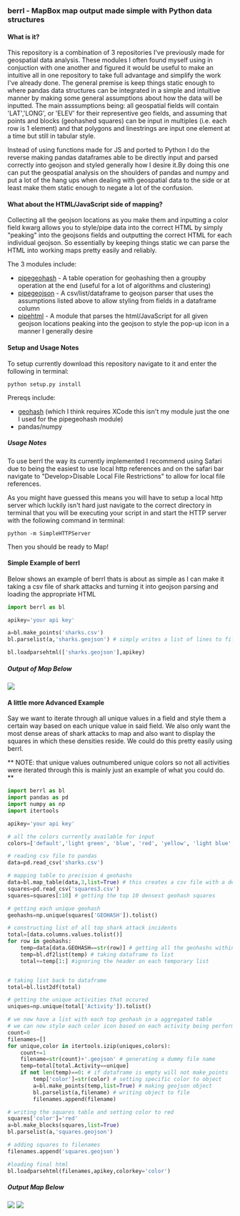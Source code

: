 ### berrl - MapBox map output made simple with Python data structures

#### What is it?
This repository is a combination of 3 repositories I've previously made for geospatial data analysis. These modules I often found myself using in conjuction with one another and figured it would be useful to make an intuitive all in one repository to take full advantage and simplify the work I've already done. The general premise is keep things static enough to where pandas data structures can be integrated in a simple and intuitive manner by making some general assumptions about how the data will be inputted. The main asssumptions being: all geospatial fields will contain 'LAT','LONG', or 'ELEV' for their representive geo fields, and assuming that points and blocks (geohashed squares) can be input in multiples (i.e. each row is 1 element) and that polygons and linestrings are input one element at a time but still in tabular style. 

Instead of using functions made for JS and ported to Python I do the reverse making pandas dataframes able to be directly input and parsed correctly into geojson and styled generally how I desire it.By doing this one can put the geospatial analysis on the shoulders of pandas and numpy and put a lot of the hang ups when dealing with geospatial data to the side or at least make them static enough to negate a lot of the confusion. 

#### What about the HTML/JavaScript side of mapping?
Collecting all the geojson locations as you make them and inputting a color field kwarg allows you to style/pipe data into the correct HTML by simply "peaking" into the geojsons fields and outputting the correct HTML for each individual geojson. So essentially by keeping things static we can parse the HTML into working maps pretty easily and reliably. 

The 3 modules include:
* [pipegeohash](https://github.com/murphy214/pipegeohash) - A table operation for geohashing then a groupby operation at the end (useful for a lot of algorithms and clustering)
* [pipegeojson](https://github.com/murphy214/pipegeojson) - A csv/list/dataframe to geojson parser that uses the assumptions listed above to allow styling from fields in a dataframe column
* [pipehtml](https://github.com/murphy214/pipehtml) - A module that parses the html/JavaScript for all given geojson locations peaking into the geojson to style the pop-up icon in a manner I generally desire

#### Setup and Usage Notes
To setup currently download this repository navigate to it and enter the following in terminal:
```
python setup.py install
```
Prereqs include:
* [geohash](https://github.com/hkwi/python-geohash) (which I think requires XCode this isn't my module just the one I used for the pipegeohash module)
* pandas/numpy

##### Usage Notes
To use berrl the way its currently implemented I recommend using Safari due to being the easiest to use local http references and on the safari bar navigate to "Develop>Disable Local File Restrictions" to allow for local file references. 

As you might have guessed this means you will have to setup a local http server which luckily isn't hard just navigate to the correct directory in terminal that you will be executing your script in and start the HTTP server with the following command in terminal:
```
python -m SimpleHTTPServer
```

Then you should be ready to Map!

#### Simple Example of berrl
Below shows an example of berrl thats is about as simple as I can make it taking a csv file of shark attacks and turning it into geojson parsing and loading the appropriate HTML

```python
import berrl as bl

apikey='your api key'

a=bl.make_points('sharks.csv')
bl.parselist(a,'sharks.geojson') # simply writes a list of lines to file name location

bl.loadparsehtml(['sharks.geojson'],apikey)
```

##### Output of Map Below
![](https://cloud.githubusercontent.com/assets/10904982/13198501/0da25ffe-d7d8-11e5-870c-ebef73bdfd1d.png)

#### A little more Advanced Example
Say we want to iterate through all unique values in a field and style them a certain way based on each unique value in said field. We also only want the most dense areas of shark attacks to map and also want to display the squares in which these densities reside. We could do this pretty easily using berrl. 

** NOTE: that unique values outnumbered unique colors so not all activities were iterated through this is mainly just an example of what you could do. **

```python
import berrl as bl
import pandas as pd
import numpy as np
import itertools

apikey='your api key'

# all the colors currently available for input
colors=['default','light green', 'blue', 'red', 'yellow', 'light blue', 'orange', 'purple', 'green', 'brown', 'pink']

# reading csv file to pandas
data=pd.read_csv('sharks.csv')

# mapping table to precision 4 geohashs
data=bl.map_table(data,3,list=True) # this creates a csv file with a density block table
squares=pd.read_csv('squares3.csv')
squares=squares[:10] # getting the top 10 densest geohash squares

# getting each unique geohash
geohashs=np.unique(squares['GEOHASH']).tolist()

# constructing list of all top shark attack incidents
total=[data.columns.values.tolist()]
for row in geohashs:
	temp=data[data.GEOHASH==str(row)] # getting all the geohashs within the entire table
	temp=bl.df2list(temp) # taking dataframe to list
	total+=temp[1:] #ignoring the header on each temporary list


# taking list back to dataframe
total=bl.list2df(total)

# getting the unique activities that occured
uniques=np.unique(total['Activity']).tolist()

# we now have a list with each top geohash in a aggregated table
# we can now style each color icon based on each activity being performed during the attack
count=0
filenames=[]
for unique,color in itertools.izip(uniques,colors):
	count+=1
	filename=str(count)+'.geojson' # generating a dummy file name
	temp=total[total.Activity==unique] 
	if not len(temp)==0: # if dataframe is empty will not make_points
		temp['color']=str(color) # setting specific color to object
		a=bl.make_points(temp,list=True) # making geojson object 
		bl.parselist(a,filename) # writing object to file
		filenames.append(filename)

# writing the squares table and setting color to red
squares['color']='red'
a=bl.make_blocks(squares,list=True)
bl.parselist(a,'squares.geojson')

# adding squares to filenames
filenames.append('squares.geojson')

#loading final html
bl.loadparsehtml(filenames,apikey,colorkey='color')
```

##### Output Map Below
![](https://cloud.githubusercontent.com/assets/10904982/13198831/795c37a2-d7e1-11e5-9733-584f3f544831.png)
![](https://cloud.githubusercontent.com/assets/10904982/13198832/7c66f176-d7e1-11e5-986d-0da285c97cc1.png)

